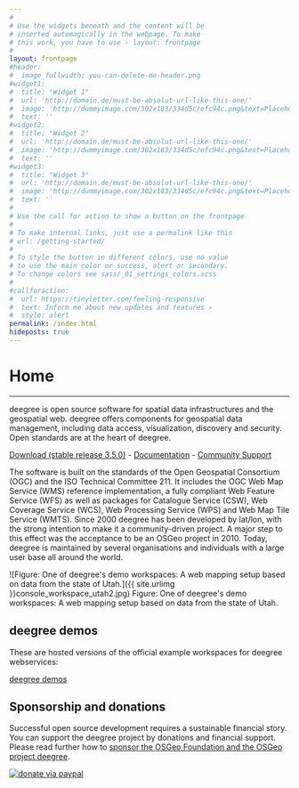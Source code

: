 ```yaml
---
#
# Use the widgets beneath and the content will be
# inserted automagically in the webpage. To make
# this work, you have to use › layout: frontpage
#
layout: frontpage
#header:
#  image_fullwidth: you-can-delete-me-header.png
#widget1:
#  title: "Widget 1"
#  url: 'http://domain.de/must-be-absolut-url-like-this-one/'
#  image: 'http://dummyimage.com/302x183/334d5c/efc94c.png&text=Placeholder'
#  text: ''
#widget2:
#  title: "Widget 2"
#  url: 'http://domain.de/must-be-absolut-url-like-this-one/'
#  image: 'http://dummyimage.com/302x183/334d5c/efc94c.png&text=Placeholder'
#  text: ''
#widget3:
#  title: "Widget 3"
#  url: 'http://domain.de/must-be-absolut-url-like-this-one/'
#  image: 'http://dummyimage.com/302x183/334d5c/efc94c.png&text=Placeholder'
#  text: ''
#
# Use the call for action to show a button on the frontpage
#
# To make internal links, just use a permalink like this
# url: /getting-started/
#
# To style the button in different colors, use no value
# to use the main color or success, alert or secondary.
# To change colors see sass/_01_settings_colors.scss
#
#callforaction:
#  url: https://tinyletter.com/feeling-responsive
#  text: Inform me about new updates and features ›
#  style: alert
permalink: /index.html
hideposts: true
---
```


# Home
---
deegree is open source software for spatial data infrastructures and the geospatial web. deegree offers components for geospatial data management, including data access, visualization, discovery and security. Open standards are at the heart of deegree.


[Download (stable release 3.5.0)](/download) - [Documentation](/documentation) - [Community Support](/community)

The software is built on the standards of the Open Geospatial Consortium (OGC) and the ISO Technical Committee 211. It includes the OGC Web Map Service (WMS) reference implementation, a fully compliant Web Feature Service (WFS) as well as packages for Catalogue Service (CSW), Web Coverage Service (WCS), Web Processing Service (WPS) and Web Map Tile Service (WMTS). Since 2000 deegree has been developed by lat/lon, with the strong intention to make it a community-driven project. A major step to this effect was the acceptance to be an OSGeo project in 2010. Today, deegree is maintained by several organisations and individuals with a large user base all around the world.

![Figure: One of deegree's demo workspaces: A web mapping setup based on data from the state of Utah.]({{ site.urlimg }}console_workspace_utah2.jpg)
Figure: One of deegree's demo workspaces: A web mapping setup based on data from the state of Utah.

## deegree demos
These are hosted versions of the official example workspaces for deegree webservices:

[deegree demos](/demo)

##  Sponsorship and donations

Successful open source development requires a sustainable financial story. You can support the deegree project by donations and financial support. Please read further how to [sponsor the OSGeo Foundation and the OSGeo project deegree](https://github.com/deegree/deegree3/wiki/Sponsorship).

<a href="https://www.paypal.com/donate/?cmd=_s-xclick&hosted_button_id=NWV8QNKA36YGL&source=url" target="_blank" rel="noopener noreferrer"><img src="{{ site.urlimg }}paypal_donate.png" alt="donate via paypal"/></a>
